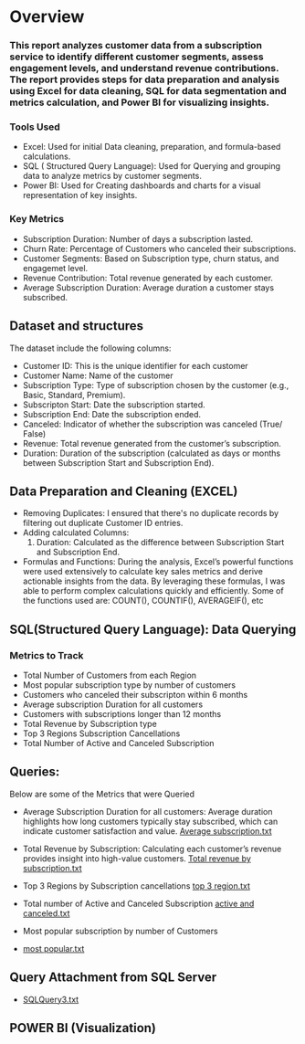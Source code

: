 # Overview
### This report analyzes customer data from a subscription service to identify different customer segments, assess engagement levels, and understand revenue contributions. The report provides steps for data preparation and analysis using Excel for data cleaning, SQL for data segmentation and metrics calculation, and Power BI for visualizing insights.
### Tools Used
- Excel: Used for initial Data cleaning, preparation, and formula-based calculations.
- SQL ( Structured Query Language): Used for Querying and grouping data to analyze metrics by customer segments.
- Power BI: Used for Creating dashboards and charts for a visual representation of key insights.
### Key Metrics
- Subscription Duration: Number of days a subscription lasted.
- Churn Rate: Percentage of Customers who canceled their subscriptions.
- Customer Segments: Based on Subscription type, churn status, and engagemet level.
- Revenue Contribution: Total revenue generated by each customer.
- Average Subscription Duration: Average duration a customer stays subscribed.
## Dataset and structures
The dataset include the following columns:
- Customer ID: This is the unique identifier for each customer
- Customer Name: Name of the customer
- Subscription Type: Type of subscription chosen by the customer (e.g., Basic, Standard, Premium).
- Subscripton Start: Date the subscription started.
- Subscription End: Date the subscription ended.
- Canceled: Indicator of whether the subscription was canceled (True/ False)
- Revenue: Total revenue generated from the customer’s subscription.
- Duration: Duration of the subscription (calculated as days or months between Subscription Start and Subscription End).
## Data Preparation and Cleaning (EXCEL)
- Removing Duplicates: I ensured that there's no duplicate records by filtering out duplicate Customer ID entries.
- Adding calculated Columns:
  1. Duration: Calculated as the difference between Subscription Start and Subscription End.
- Formulas and Functions: During the analysis, Excel’s powerful functions were used extensively to calculate key sales metrics and derive actionable insights from the data. By leveraging these formulas, I was able to perform complex calculations quickly and efficiently. Some of the functions used are: COUNT(), COUNTIF(), AVERAGEIF(), etc
## SQL(Structured Query Language): Data Querying
### Metrics to Track
- Total Number of Customers from each Region
- Most popular subscription type by number of customers
- Customers who canceled their subscripton within 6 months
- Average subscription Duration for all customers
- Customers with subscriptions longer than 12 months
- Total Revenue by Subscription type
- Top 3 Regions Subscription Cancellations
- Total Number of Active and Canceled Subscription
## Queries: 
Below are some of the Metrics that were Queried
- Average Subscription Duration for all customers: Average duration highlights how long customers typically stay subscribed, which can indicate customer satisfaction and value.
  [Average subscription.txt](https://github.com/user-attachments/files/17649176/Average.subscription.txt)

- Total Revenue by Subscription: Calculating each customer’s revenue provides insight into high-value customers.
  [Total revenue by subscription.txt](https://github.com/user-attachments/files/17649254/Total.revenue.by.subscription.txt)
  
- Top 3 Regions by Subscription cancellations
[top 3 region.txt](https://github.com/user-attachments/files/17649274/top.3.region.txt)

 - Total number of Active and Canceled Subscription
   [active and canceled.txt](https://github.com/user-attachments/files/17649307/active.and.canceled.txt)

- Most popular subscription by number of Customers
- [most popular.txt](https://github.com/user-attachments/files/17649328/most.popular.txt)

## Query Attachment from SQL Server
- [SQLQuery3.txt](https://github.com/user-attachments/files/17648172/SQLQuery3.txt)

## POWER BI (Visualization)








